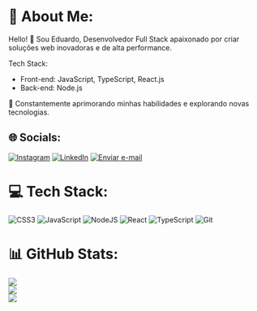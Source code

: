 # 💫 About Me:
Hello! 👋 Sou Eduardo, Desenvolvedor Full Stack apaixonado por criar soluções web inovadoras e de alta performance.

Tech Stack:
- Front-end: JavaScript, TypeScript, React.js
- Back-end: Node.js

🚀 Constantemente aprimorando minhas habilidades e explorando novas tecnologias.




## 🌐 Socials:
[![Instagram](https://img.shields.io/badge/Instagram-%23E4405F.svg?logo=Instagram&logoColor=white)](https://www.instagram.com/eduardolkk_/)
[![LinkedIn](https://img.shields.io/badge/LinkedIn-%230077B5.svg?logo=linkedin&logoColor=white)](https://www.linkedin.com/in/eduardo-bruno-marquezini-967b3735b/)
<a href="mailto:ebrunomarquezini@gmail.com"><img src="https://img.shields.io/badge/Email-D14836?logo=gmail&logoColor=white" alt="Enviar e-mail"></a>


# 💻 Tech Stack:
![CSS3](https://img.shields.io/badge/css3-%231572B6.svg?style=for-the-badge&logo=css3&logoColor=white) ![JavaScript](https://img.shields.io/badge/javascript-%23323330.svg?style=for-the-badge&logo=javascript&logoColor=%23F7DF1E) ![NodeJS](https://img.shields.io/badge/node.js-6DA55F?style=for-the-badge&logo=node.js&logoColor=white) ![React](https://img.shields.io/badge/react-%2320232a.svg?style=for-the-badge&logo=react&logoColor=%2361DAFB) ![TypeScript](https://img.shields.io/badge/typescript-%23007ACC.svg?style=for-the-badge&logo=typescript&logoColor=white) ![Git](https://img.shields.io/badge/git-%23F05032.svg?style=for-the-badge&logo=git&logoColor=white)
# 📊 GitHub Stats:
![](https://github-readme-stats.vercel.app/api?username=eduardobm0708&theme=dark&hide_border=false&include_all_commits=false&count_private=false)<br/>
![](https://nirzak-streak-stats.vercel.app/?user=eduardobm0708&theme=dark&hide_border=false)<br/>
![](https://github-readme-stats.vercel.app/api/top-langs/?username=eduardobm0708&theme=dark&hide_border=false&include_all_commits=false&count_private=false&layout=compact)

